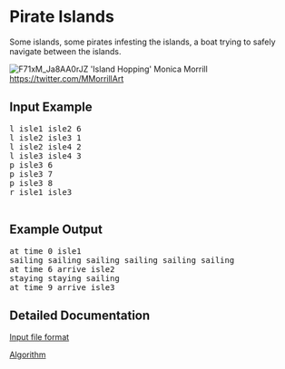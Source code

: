 # Pirate Islands

Some islands, some pirates infesting the islands, a boat trying to safely navigate between the islands.

![F71xM_Ja8AA0rJZ](https://github.com/JamesBremner/PirateIslands/assets/2046227/283c1a0f-9194-4541-8c85-a8f66dc9d3ef)
'Island Hopping' Monica Morrill  https://twitter.com/MMorrillArt

## Input Example

<pre>
l isle1 isle2 6
l isle2 isle3 1
l isle2 isle4 2
l isle3 isle4 3
p isle3 6
p isle3 7
p isle3 8
r isle1 isle3

</pre>

## Example Output

<pre>
at time 0 isle1
sailing sailing sailing sailing sailing sailing 
at time 6 arrive isle2
staying staying sailing 
at time 9 arrive isle3
</pre>

## Detailed Documentation

[Input file format](https://github.com/JamesBremner/PirateIslands/wiki/Input-format)

[Algorithm](https://github.com/JamesBremner/PirateIslands/wiki/Algorithm)
